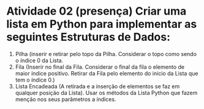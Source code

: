 # Atividade 02 (presença) Criar uma lista em Python para implementar as seguintes Estruturas de Dados:
  1) Pilha (inserir e retirar pelo topo da Pilha. Considerar o topo como sendo o índice 0 da Lista.
  2) Fila (Inserir no final da Fila. Considerar o final da fila o elemento de maior índice positivo. Retirar da Fila pelo elemento do inicio da Lista que tem o índice 0.)
  3) Lista Encadeada (A retirada e a inserção de elementos se faz em qualquer posição da Lista). Usar os métodos da Lista Python que fazem menção nos seus parâmetros a índices.
